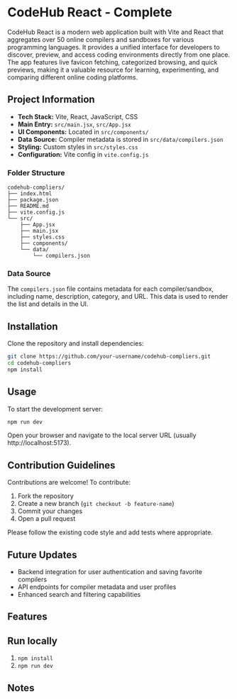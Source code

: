 # CodeHub React - Complete

CodeHub React is a modern web application built with Vite and React that aggregates over 50 online compilers and sandboxes for various programming languages. It provides a unified interface for developers to discover, preview, and access coding environments directly from one place. The app features live favicon fetching, categorized browsing, and quick previews, making it a valuable resource for learning, experimenting, and comparing different online coding platforms.

## Project Information

- **Tech Stack:** Vite, React, JavaScript, CSS
- **Main Entry:** `src/main.jsx`, `src/App.jsx`
- **UI Components:** Located in `src/components/`
- **Data Source:** Compiler metadata is stored in `src/data/compilers.json`
- **Styling:** Custom styles in `src/styles.css`
- **Configuration:** Vite config in `vite.config.js`

### Folder Structure

```
codehub-compliers/
├── index.html
├── package.json
├── README.md
├── vite.config.js
└── src/
	├── App.jsx
	├── main.jsx
	├── styles.css
	├── components/
	└── data/
		└── compilers.json
```

### Data Source

The `compilers.json` file contains metadata for each compiler/sandbox, including name, description, category, and URL. This data is used to render the list and details in the UI.

## Installation
Clone the repository and install dependencies:

```sh
git clone https://github.com/your-username/codehub-compliers.git
cd codehub-compliers
npm install
```

## Usage
To start the development server:

```sh
npm run dev
```
Open your browser and navigate to the local server URL (usually http://localhost:5173).

## Contribution Guidelines
Contributions are welcome! To contribute:

1. Fork the repository
2. Create a new branch (`git checkout -b feature-name`)
3. Commit your changes
4. Open a pull request

Please follow the existing code style and add tests where appropriate.

## Future Updates
- Backend integration for user authentication and saving favorite compilers
- API endpoints for compiler metadata and user profiles
- Enhanced search and filtering capabilities

## Features

## Run locally
1. `npm install`
2. `npm run dev`

## Notes
